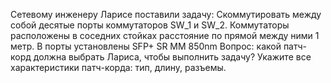 Сетевому инженеру Ларисе поставили задачу:
Скоммутировать между собой десятые порты коммутаторов SW_1 и SW_2.
Коммутаторы расположены в соседних стойках расстояние по прямой между ними 1 метр.
В порты установлены SFP+ SR  MM 850nm
Вопрос: какой патч-корд должна выбрать Лариса, чтобы выполнить задачу?
Укажите все характеристики патч-корда: тип, длину, разъемы.
